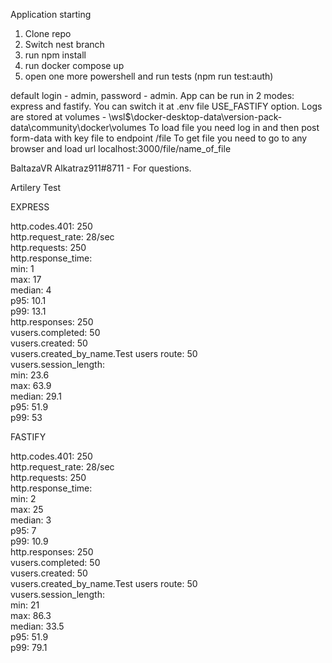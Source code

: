 Application starting

1.  Clone repo
2. Switch nest branch
3. run npm install
4. run docker compose up
5. open one more powershell and run tests (npm run test:auth)

default login - admin, password - admin. 
App can be run in 2 modes: express and fastify. You can switch it at .env file USE_FASTIFY option. 
Logs are stored at volumes - \\wsl$\docker-desktop-data\version-pack-data\community\docker\volumes
To load file you need log in and then post form-data with key file to endpoint /file
To get file you need to go to any browser and load url localhost:3000/file/name_of_file

BaltazaVR  Alkatraz911#8711 - For questions. 


Artilery Test 

EXPRESS  

http.codes.401:  250  
http.request_rate:  28/sec  
http.requests:  250      
http.response_time:                                                                       
  min:  1          
  max:  17         
  median:  4          
  p95:  10.1       
  p99:  13.1       
http.responses:  250      
vusers.completed:  50       
vusers.created:  50       
vusers.created_by_name.Test users route:  50       
vusers.session_length:                                                                    
  min:  23.6      
  max:  63.9  
  median:  29.1        
  p95:  51.9       
  p99:  53          

FASTIFY 

 http.codes.401: 250         
 http.request_rate:  28/sec   
 http.requests:  250   
 http.response_time:   
  min:  2   
  max:  25   
  median:  3   
  p95:  7   
  p99:  10.9   
 http.responses: 250   
 vusers.completed:  50   
 vusers.created:  50   
 vusers.created_by_name.Test users route:  50   
 vusers.session_length:   
  min:  21   
  max:  86.3   
  median:  33.5          
  p95:  51.9   
  p99:  79.1   

  
  
  
  
  





  
  
  
  
  
